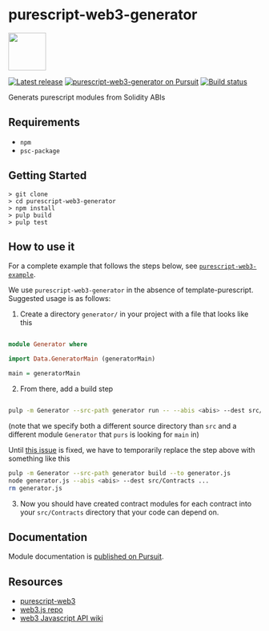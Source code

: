 # purescript-web3-generator
<img src=https://github.com/f-o-a-m/purescript-web3/blob/master/purescript-web3-logo.png width="75">

[![Latest release](http://img.shields.io/github/release/f-o-a-m/purescript-web3-generator.svg?branch=master)](https://github.com/f-o-a-m/purescript-web3-generator/releases)
[![purescript-web3-generator on Pursuit](https://pursuit.purescript.org/packages/purescript-web3-generator/badge)](https://pursuit.purescript.org/packages/purescript-web3-generator)
[![Build status](https://travis-ci.org/f-o-a-m/purescript-web3-generator.svg?branch=master)](https://travis-ci.org/f-o-a-m/purescript-web3-generator?branch=master)

Generats purescript modules from Solidity ABIs

## Requirements

- `npm`
- `psc-package`

## Getting Started
```
> git clone
> cd purescript-web3-generator
> npm install
> pulp build
> pulp test
```

## How to use it

For a complete example that follows the steps below, see [`purescript-web3-example`](https://github.com/f-o-a-m/purescript-web3-example).

We use `purescript-web3-generator` in the absence of template-purescript. Suggested usage is as follows:

1. Create a directory `generator/` in your project with a file that looks like this

```purescript

module Generator where

import Data.GeneratorMain (generatorMain)

main = generatorMain

```

2. From there, add a build step 

```sh

pulp -m Generator --src-path generator run -- --abis <abis> --dest src/Contracts ...

```

(note that we specify both a different source directory than `src` and a different module `Generator` that `purs` is looking for `main` in)


Until [this issue](https://github.com/purescript-contrib/pulp/issues/309) is fixed, we have to temporarily replace the step above with something like this

```sh
pulp -m Generator --src-path generator build --to generator.js
node generator.js --abis <abis> --dest src/Contracts ...
rm generator.js
```

3. Now you should have created contract modules for each contract into your `src/Contracts` directory that your code can depend on.

## Documentation

Module documentation is [published on Pursuit](http://pursuit.purescript.org/packages/purescript-web3-generator).

## Resources

 - [purescript-web3](https://github.com/f-o-a-m/purescript-web3)
 - [web3.js repo](https://github.com/ethereum/web3.js)
 - [web3 Javascript API wiki](https://github.com/ethereum/wiki/wiki/JavaScript-API)

